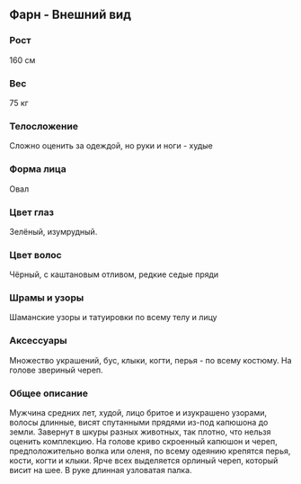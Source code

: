 ## Фарн - Внешний вид

### Рост

160 см

### Вес

75 кг

### Телосложение

Сложно оценить за одеждой, но руки и ноги - худые

### Форма лица

Овал

### Цвет глаз

Зелёный, изумрудный.

### Цвет волос

Чёрный, с каштановым отливом, редкие седые пряди

### Шрамы и узоры

Шаманские узоры и татуировки по всему телу и лицу

### Аксессуары

Множество украшений, бус, клыки, когти, перья - по всему костюму. На голове звериный череп.

### Общее описание

Мужчина средних лет, худой, лицо бритое и изукрашено узорами, волосы длинные, висят спутанными прядями из-под капюшона до земли. Завернут в шкуры разных животных, так плотно, что нельзя оценить комплекцию. На голове криво скроенный капюшон и череп, предположительно волка или оленя, по всему одеянию крепятся перья, кости, когти и клыки. Ярче всех выделяется орлиный череп, который висит на шее. В руке длинная узловатая палка.
